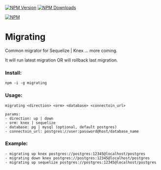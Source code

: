 [![NPM Version][npm-image]][npm-url]
[![NPM Downloads][downloads-image]][downloads-url]

[![NPM][npm-download-image]][npm-url]

# Migrating
Common migrator for Sequelize | Knex ... more coming.

It will run latest migration OR will rollback last migration.

### Install:
```
npm -i -g migrating
```
### Usage:
```
migrating <direction> <orm> <database> <connectoin_url>

params:
- direction: up | down
- orm: knex | sequelize
- database: pg | mysql (optional, default postgres)
- connectoin_url: postgres://user:password@host/database_name
```
### Example:
```
- migrating up knex postgres://postgres:12345@localhost/postgres
- migrating down knex postgres://postgres:12345@localhost/postgres
- migrating up sequelize postgres://postgres:12345@localhost/postgres
```

[npm-image]: https://img.shields.io/npm/v/migrating.svg
[npm-url]: https://www.npmjs.com/package/migrating
[npm-download-image]: https://nodei.co/npm/migrating.png?downloads=true&downloadRank=true
[downloads-image]: https://img.shields.io/npm/dm/migrating.svg
[downloads-url]: https://www.npmjs.com/package/migrating